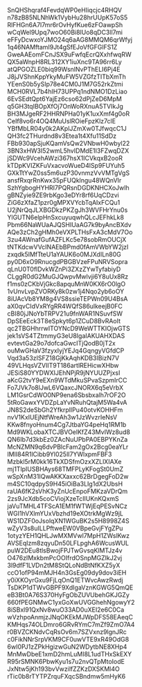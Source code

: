 SnQHShqraf4FevdqWP0eHIiqcjc4RHQV
n78zB85NLNhWk1VybHu28hrUUpK57oS5
RlFHGn6A7l7mr6rOvHyfKue6zFOawpSh
wCqWel9Upq7woO60Bi8lUo8qDC3ll7mi
eFFyDcwxoYJMO24q6aAG8MMQM6qrWfyj
1q46NAMftamI9Jt4gSfEJoVfGFGlFS1Z
GweAAEomFCnJSX9uFwfqEcrQXxhfwqRW
QX5aWnpH8RL312XY1iuXnc9TA96rr6Ly
atQPGOZLE0biq99WsnlNvPThELI6Pj4E
J8jJVShnKppYkyMuFW5VZGfzTITbXmTh
YEenS0b5ySIp78e4CM0J1M7G52rkZtmi
MCH0RVL7b4hIH73UPPq1ndNMO1DzLiao
6EvSEdtQpt6YajEz6cso62dPjZeD6MpM
q5GH3tqIBOpXfOj7OnWoRXnuA5TVIkJg
BH3MJgeRF2HHRNPHa01yK1uxXmf4g0oR
CeIf8vo6r4OQ4MuUslROieFpzKlz7clE
YBfMbLR04y0k2AKplJZmXw0TJfwqcC1J
QH3fc2THurdnd8v3Etea1t4Xfu11SdDz
FBb930apSjuKQamVsQw2VNbwH0wbyl22
3BN3xHW3I52wmL5hvIDMdE1I3FZwqDZX
jSDWc9VcehAWzi367hsX1ICVkqxB2ooR
kTDpKVIZKFuVxacvoWueD4lSp9FUYuh5
GXkTtYwZ0ss5m6uzP30vnmzVvVMTgVgS
ansfRxqrRnKwx35pFUQklngu48WQnVIr
SzhYgbogHYHRI7PQRsnDGDKNHCXoJwlh
gBNZyie9ZE9rbKgo3eDYr8rf6UqCDzvi
ZiG6zXfaZ1pzr0gMPXVYcbTqAIxFCQu1
U2jNrQqJLXBGDkzPKZgJh3WVFHrYnu0s
YlGUTN6elpHnSxcuyuqwhQLcJEFhkLk8
Pbm66NaWUaAJQSHIUaAG7k9byAncBXdv
AQe3zCh2gHMh0eVXPLTHsFxA3cMdV7Oo
3zu4AWnafGufAZFLKc5e78sobRmOUCjX
tNTKdcwVVcINAEbBPmd0fAmVWbYW2jzI
zxqdk5IMfTteU1aYAUK6o0MJXdILn80G
py0D6xO9RnucgdPBGBVzeFPuNRVSopra
qLnU0T0flDvkWZnPi3ZXzZYwTyfabiyD
CLggR0dG2MuGJQwpvMwlvji6Y8uUx8Rz
f1ms0zCKbVjGkc8apquMnW0KX6rO0lgO
1vUnvLvpZVORKy8k0zw1j4Nqo2yb6oOY
8iUAcVb8YM8g4VS8ssieTEPWn09U4BsA
aX0qvCIdVxRYgRR4WQfS86ulkeejB0FC
cBI80jJNoYbTRPV21u9fnWAR1NSuvfSW
DpSEeEck3T8eSpkyt6p1ZCuD8BvRAoIt
qc2TBGHhrrwITOYNcD9WeWTTKIOjwGTS
jek1sVS4TZtmmyG3eU8IgaIAKUAHXDAS
evtevtGa29o7dofcaGwcITjQodB0jT2x
ouMwGHaV3fzyxIyjYEJq4GqngyVGfdCP
Vqd3a53zISFZ18GjKkAqhKDB3IBizN7V
49VLHqsVZVlIT9T186artlREHicwXHbw
JESiS80YYDWXIJEhNPjR9jNYUUZPjxsI
aKcG2tvY9eEXn9WTdMkuSPvaSzpmIrCC
Fo7JVk7o8lJwL6VQaxcJNORX6q5eVrbX
LM1GsrCdWO0NP9ena6Sbsbxalh7rOF2O
5tRoGawxYVDZpLaYvNRuhQtajM5Wa4vA
JN8S2deSbGh2YfkrplIPu40otvKOHHFm
nvV1KxIUEjNtfWreAh3w1JzWvzrIeNsV
KKw8fnyoHnum4Cg7JtbaYG4peHq1RM1b
Md9WKLobaXTCJBVOelKfZ43MvIWz8ud8
QN6Ib7d3kbEz0ZAcNuUPbPA0EBPYKnZa
McNZMN9q6dvPBlcFam2gOx2Bcg0eaYLr
lMII84R1lCibb9Yl025lI7YWlxpmFBF3
Mzbkl5rM0kk16TkXDSfmOzxXZLlXIAXe
mj1TlpIUSBHAys68TMFPLyKFogSt0UmZ
wSpXnM31IQwAKKXaxxc62BrDgegFoD2w
m4SC10qdpyS9H45iOiBa3LIg1dX2UbsH
raUA6fK2sVhK3yZnUcEnpoFMKzaVDrQm
2zs9JcXdb5coCViojXzeTcIlUKnKQxmS
jaVuTMHL4TFScA1EM1fWTWjEqPESvNCz
WGI1hVXlmYUxVbzhd19eXOtrkMgWz9jL
WS1DZF0oJsolqXN1WGuBK2s5H8998Z4S
wZyV3s8uILLPftweEW0VBpeGvjFYgZPu
1otyzYEH1QHLJwMXMVwl7MpH1ZWslKwz
AVSEqIzm8zqyuDn50LFLpghA6WcusWUL
puW2DEu8tlsBwojFPJTwGvsqKlMTJz4v
O476zIMxkbmPcOOIfrdOSnpMGZIkJ2vj
3l9dfF1LVDn2tM8StQLoNdBtNfKXZ5yX
ccO1ofP94mMJH4n3GsEg09dy9dov3iEH
y0iXKOyrGxu9FjLqOnQ1ETWvcAwzRwdj
TsDKP1dTWvGBPF9XdIgaVznKGWG5QmQE
eB3Bt0A76S370HyFgObZUVUbehGKJGZy
660fPEGNMwC1yxGoXwUVGGhehNgowyY2
8iSBxl91QxNv8wuO33AD0uXEI2e6C0Ca
wVzhpoAnmjzJNqOKEkMJWpDFS58EAeqC
KMHqs74OLDmro6GRvRYmC7mZf9ZmO7A4
r0BVZCKNdvCqRsOv6m7SZVxnz9lgnJRc
c0FikNNrSrpVKM9CF0uwVTE9xR49OdG8
6wI0PJ1zZPkHgizwGuN2WDytbNE8XHp4
MnMwDbeE1xmD2hmLuMI8L1udTHxSkEXY
R95rSMNK6PbwKyu1s7u2nvQTpMtoIodE
JxNtw5jKh193bvVwzilfZZKzDXSKMl4O
rTic0b8rTYTPZrquFXqcSBndmw5mHyK6
